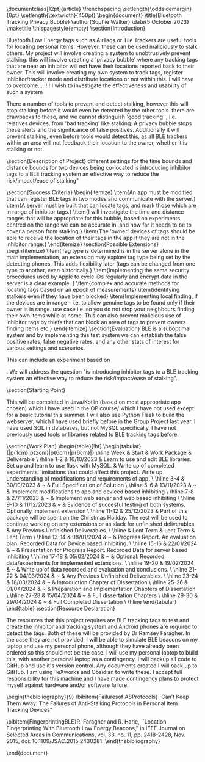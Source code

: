 
\documentclass[12pt]{article}
\frenchspacing
\setlength{\oddsidemargin}{0pt}
\setlength{\textwidth}{450pt}
\begin{document}
\title{Bluetooth Tracking Privacy Bubble}
\author{Sophie Walker}
\date{5 October 2023}
\maketitle
\thispagestyle{empty}
\section{Introduction}


Bluetooth Low Energy tags such as AirTags or Tile Trackers are useful tools for locating personal items. However, these can be used maliciously to stalk others. 
 My project will involve creating a system to unobtrusively prevent stalking. this will involve creating a 'privacy bubble' where any tracking tags that are near an inhibitor will not have their locations reported back to their owner.
This will involve creating my own system to track tags, register inhibitor/tracker mode and distribute locations or not within this. I will have to overcome....!!!!
I wish to investigate the effectiveness and usability of such a system

There a number of tools to prevent and detect stalking, however this will stop stalking before it would even be detected by the other tools.            there are drawbacks to these, and we cannot distinguish 'good tracking' , i.e. relatives  devices, from 'bad tracking' like stalking. A privacy bubble stops these alerts and the significance of false positives.
Additionally it will prevent stalking, even before tools would detect this, as all BLE trackers within an area will  not feedback their location to the owner, whether it is stalking or not.


\section{Description of Project}
different settings for the time bounds and distance bounds for two devices being co-located
is introducing inhibitor tags to a BLE tracking system an effective way to reduce the risk/impact/ease of stalking"

\section{Success Criteria}
\begin{itemize}
\item{An app must be modified that can register BLE tags in two modes and communicate with the server.}
\item{A server must be built that can locate tags, and mark those which are in range of inhibitor tags.}
\item{I will investigate the time and distance ranges that will be appropriate for this bubble, based on experiments centred on the range we can be accurate in, and how far it needs to be to cover a person from stalking.}
\item{The 'owner' devices of tags should be able to receive the location of their tags in the app if they are not in the inhibitor range.}
\end{itemize}
\section{Possible Extensions}
\begin{itemize}
\item{Tag type is determined is in the server alone in the main implementation, an extension may explore tag type being set by the detecting phones. This adds flexibility later (tags can be changed from one type to another, even historically.}
\item{Implementing the same security procedures used by Apple to cycle IDs regularly and encrypt data in the server is a clear example.
}
\item{complex and accurate methods for locating tags based on an epoch of measurements}
\item{identifying stalkers even if they have been blocked}
\item{Implementing local finding, if the devices are in range - i.e. to allow genuine tags to be found only if their owner is in range. use case i.e. so you do not stop your neighbours finding their own items while at home. This can also prevent malicious use of inhibitor tags by thiefs that can block an area of tags to prevent owners finding items etc.}
\end{itemize}
\section{Evaluation}
 BLE is a suboptimal system and by implementing this test system we can establish the false positive rates, false negative rates, and any other stats of interest for various settings and scenarios.

This can include an experiment based on 

. We will address the question "is introducing inhibitor tags to a BLE tracking system an effective way to reduce the risk/impact/ease of stalking".


\section{Starting Point}

This will be completed in  Java/Kotlin (based on most appropriate app chosen) which I have used in the OP course/  which I have not used except for a basic tutorial this summer.
 I will also use Python Flask to build the webserver, which I have used briefly before in the Group Project last year. I have used SQL in databases, but not MySQL specifically.  I have not previously used tools or libraries related to BLE tracking tags before.

\section{Work Plan}
\begin{table}[!ht]
    \begin{tabular}{|p{1cm}|p{2cm}|p{6cm}|p{6cm}|}
    \hline
        Week & Start & Work Package & Deliverable \\ \hline
        1-2 & 16/10/2023 & Learn to use and edit BLE libraries. Set up and learn to use flask with MySQL. & Write up of completed experiments, limitations that could affect this project. Write up understanding of modifications and requirements of app. \\ \hline
        3-4 & 30/10/2023 & ~ & Full Specification of Solution \\ \hline
        5-6 & 13/11/2023 & ~ & Implement modifications to app and deviced based inhibiting \\ \hline
        7-8 & 27/11/2023 & ~ & Implement web server and web based inhibiting \\ \hline
        9-10 & 11/12/2023 & ~ & Evidence of succesful testing of both systems. Optionally Implement extension \\ \hline
        11-12 & 25/12/2023 & Part of this package will be spent on the Christmas Holiday. The rest will be used to continue working on any extensions or as slack for unfinished deliverables. & Any Previous Unfinished Deliverables. \\ \hline
        & Lent Term & Lent Term & Lent Term \\ \hline
        13-14 & 08/01/2024 & ~ & Progress Report. An evaluation plan. Recorded Data for Device based inhibiting. \\ \hline
        15-16 & 22/01/2024 & ~ & Presentation for Progress Report.   Recorded Data for server based inhibiting \\ \hline
        17-18 & 05/02/2024 & ~ & Optional: Recorded data/experiments  for implemented extensions. \\ \hline
        19-20 & 19/02/2024 & ~ & Write up of data recorded and evaluation and conclusions. \\ \hline
        21-22 & 04/03/2024 & ~ & Any Previous Unfinished Deliverables. \\ \hline
        23-24 & 18/03/2024 & ~ & Introduction Chapter of Dissertation \\ \hline
        25-26 & 01/04/2024 & ~ & Preparation and Implementation Chapters of Dissertation \\ \hline
        27-28 & 15/04/2024 & ~ & Full dissertation Chapters \\ \hline
        29-30 & 29/04/2024 & ~ & Full Completed Dissertation \\ \hline
    \end{tabular}
\end{table}
\section{Resource Declaration}

The resources that this project requires are BLE tracking tags to test and create the inhibitor and tracking system and
Android phones are required to detect the tags.
Both of these will be provided by Dr Ramsey Faragher. 
In the case they are not provided, I will be able to simulate BLE beacons on my laptop and use my personal phone, although they have already been ordered so this should not be the case.
I will use my personal laptop to build this, with another personal laptop as a contingency. I will backup all code to GitHub and use it's version control. Any documents created I will back up to GitHub. I am using TeXworks and Obsidian to write these.
I accept full responsibility for this machine and I have made contingency plans to protect myself against hardware and/or software failure.


\begin{thebibliography}{9}
\bibitem{Failuresof ASProtocols}``Can’t Keep Them Away: The Failures of
Anti-Stalking Protocols in Personal Item Tracking Devices"

\bibitem{FingerprintingBLE}R. Faragher and R. Harle, ``Location Fingerprinting With Bluetooth Low Energy Beacons," in IEEE Journal on Selected Areas in Communications, vol. 33, no. 11, pp. 2418-2428, Nov. 2015, doi: 10.1109/JSAC.2015.2430281.
\end{thebibliography}

\end{document}